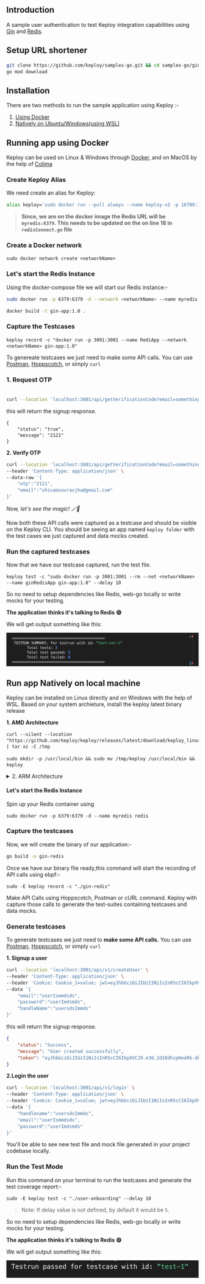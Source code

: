 ## Introduction

A sample user authentication to test Keploy integration capabilities using [Gin](https://gin-gonic.com/) and [Redis](https://redis.io/).

## Setup URL shortener

```bash
git clone https://github.com/keploy/samples-go.git && cd samples-go/gin-redis
go mod download
```

## Installation

There are two methods to run the sample application using Keploy :-

1. [Using Docker](#running-app-using-docker)
2. [Natively on Ubuntu/Windows(using WSL)](#run-app-natively-on-local-machine)

## Running app using Docker

Keploy can be used on Linux & Windows through [Docker](https://docs.docker.com/engine/install/), and on MacOS by the help of [Colima](https://docs.keploy/io/server/macos/installation)


### Create Keploy Alias

We need create an alias for Keploy:
```bash
alias keploy='sudo docker run --pull always --name keploy-v2 -p 16789:16789 --privileged --pid=host -it -v "$(pwd)":/files -v /sys/fs/cgroup:/sys/fs/cgroup -v /sys/kernel/debug:/sys/kernel/debug -v /sys/fs/bpf:/sys/fs/bpf -v /var/run/docker.sock:/var/run/docker.sock -v '"$HOME"'/.keploy-config:/root/.keploy-config -v '"$HOME"'/keploy-config:/root/keploy-config --rm ghcr.io/keploy/keploy'
```

> **Since, we are on the docker image the Redis URL will be `myredis:6379`. This needs to be updated on the on line 18 in `redisConnect.go` file**

### Create a Docker network
```
sudo docker network create <networkName>
```

### Let's start the Redis Instance
Using the docker-compose file we will start our Redis instance:-
```bash
sudo docker run -p 6379:6379 -d --network <networkName> --name myredis redis
```
```bash
docker build -t gin-app:1.0 .
```

### Capture the Testcases

```shell
keploy record -c "docker run -p 3001:3001 --name RediApp --network <networkName> gin-app:1.0"
```

To genereate testcases we just need to make some API calls. You can use [Postman](https://www.postman.com/), [Hoppscotch](https://hoppscotch.io/), or simply `curl`

### 1. Request OTP

```bash

curl --location 'localhost:3001/api/getVerificationCode?email=something%40gmail.com'
```

this will return the signup response. 
```
{
    "status": "true",
    "message": "2121"
}
```

**2. Verify OTP**

```bash
curl --location 'localhost:3001/api/getVerificationCode?email=something%40gmail.com' \
--header 'Content-Type: application/json' \
--data-raw '{
    "otp":"2121",
    "email":"shivamsouravjha@gmail.com"
}'

```

_Now, let's see the magic! 🪄💫_

Now both these API calls were captured as a testcase and should be visible on the Keploy CLI. You should be seeing an app named `keploy folder` with the test cases we just captured and data mocks created.

### Run the captured testcases

Now that we have our testcase captured, run the test file.

```shell
keploy test -c "sudo docker run -p 3001:3001 --rm --net <networkName> --name ginRedisApp gin-app:1.0" --delay 10
```

So no need to setup dependencies like Redis, web-go locally or write mocks for your testing.

**The application thinks it's talking to Redis 😄**

We will get output something like this:

![TestRun](./img/testrun.png)


## Run app Natively on local machine

Keploy can be installed on Linux directly and on Windows with the help of WSL. Based on your system archieture, install the keploy latest binary release

**1. AMD Architecture**

```shell
curl --silent --location "https://github.com/keploy/keploy/releases/latest/download/keploy_linux_amd64.tar.gz" | tar xz -C /tmp

sudo mkdir -p /usr/local/bin && sudo mv /tmp/keploy /usr/local/bin && keploy
```

<details>
<summary> 2. ARM Architecture </summary>

```shell
curl --silent --location "https://github.com/keploy/keploy/releases/latest/download/keploy_linux_arm64.tar.gz" | tar xz -C /tmp

sudo mkdir -p /usr/local/bin && sudo mv /tmp/keploy /usr/local/bin && keploy
```

</details>

#### Let's start the Redis Instance

Spin up your Redis container using

```shell
sudo docker run -p 6379:6379 -d --name myredis redis
```

### Capture the testcases

Now, we will create the binary of our application:-

```zsh
go build -o gin-redis
```

Once we have our binary file ready,this command will start the recording of API calls using ebpf:-

```shell
sudo -E keploy record -c "./gin-redis"
```

Make API Calls using Hoppscotch, Postman or cURL command. Keploy with capture those calls to generate the test-suites containing testcases and data mocks.

### Generate testcases

To generate testcases we just need to **make some API calls.** You can use [Postman](https://www.postman.com/), [Hoppscotch](https://hoppscotch.io/), or simply `curl`

**1. Signup a user**

```bash
curl --location 'localhost:3001/api/v1/createUser' \
--header 'Content-Type: application/json' \
--header 'Cookie: Cookie_1=value; jwt=eyJhbGciOiJIUzI1NiIsInR5cCI6IkpXVCJ9.eyJpZCI6IjYzMjE4ZmIyZjAyMGYyOGU0NmZkOTFlZiIsImVtYWlsIjoic2hpdmFtLmpoYUBzbWFsbGNhc2UuY29tIiwibmFtZSI6IlNoaXZhbSBTb3VyYXYgSmhhIiwidHlwZSI6ImFkbWluIiwiaXNNYW5hZ2VyIjp0cnVlLCJzY29wZXMiOlsiTGVwcmVjaGF1biIsIkxlYWRHZW4iLCJTdXBwb3J0IiwiUHVibGlzaGVyIiwiSW50ZXJuYWxVc2VycyIsIkV4dGVybmFsIiwiR2F0ZXdheSIsIkJyb2tlciJdLCJpYXQiOjE2NzA0MTAzNjEsImV4cCI6MTY3MTAxNTE2MX0.Olvp-Fcw-etYkdCzysGfNlDW06KGY9I2-efbwdkz3Jw' \
--data '{
    "email":"userIsmmdsds",
    "password":"userImdsmds",
    "handleName":"usersdsImmds"
}'
```

this will return the signup response.

```json
{
    "status": "Success",
    "message": "User created successfully",
    "token": "eyJhbGciOiJIUzI1NiIsInR5cCI6IkpXVCJ9.e30.2d10dhzpHeeRk-dhoqgbFuM-fHxABUkp6fgjj7zYFFo"
}
```

**2.Login the user**

```bash
curl --location 'localhost:3001/api/v1/login' \
--header 'Content-Type: application/json' \
--header 'Cookie: Cookie_1=value; jwt=eyJhbGciOiJIUzI1NiIsInR5cCI6IkpXVCJ9.eyJpZCI6IjYzMjE4ZmIyZjAyMGYyOGU0NmZkOTFlZiIsImVtYWlsIjoic2hpdmFtLmpoYUBzbWFsbGNhc2UuY29tIiwibmFtZSI6IlNoaXZhbSBTb3VyYXYgSmhhIiwidHlwZSI6ImFkbWluIiwiaXNNYW5hZ2VyIjp0cnVlLCJzY29wZXMiOlsiTGVwcmVjaGF1biIsIkxlYWRHZW4iLCJTdXBwb3J0IiwiUHVibGlzaGVyIiwiSW50ZXJuYWxVc2VycyIsIkV4dGVybmFsIiwiR2F0ZXdheSIsIkJyb2tlciJdLCJpYXQiOjE2NzA0MTAzNjEsImV4cCI6MTY3MTAxNTE2MX0.Olvp-Fcw-etYkdCzysGfNlDW06KGY9I2-efbwdkz3Jw' \
--data '{
    "handlename":"usersdsImmds",
    "email":"userIsmmdsds",
    "password":"userImdsmds"
}'
```

You'll be able to see new test file and mock file generated in your project codebase locally.

### Run the Test Mode

Run this command on your terminal to run the testcases and generate the test coverage report:-

```shell
sudo -E keploy test -c "./user-onboarding" --delay 10
```

> Note: If delay value is not defined, by default it would be `5`.

So no need to setup dependencies like Redis, web-go locally or write mocks for your testing.

**The application thinks it's talking to Redis 😄**

We will get output something like this:

![TestRun](./img/testRunPass.png)